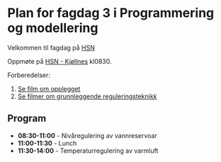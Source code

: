 # Plan for fagdag 3 i Programmering og modellering

Velkommen til fagdag på [HSN](https://www.usn.no/om-hsn/)

Oppmøte på [HSN - Kjøllnes](https://www.google.com/maps/place/H%C3%B8gskolen+i+S%C3%B8r%C3%B8st-Norge/@59.1384726,9.6699829,17z/data=!3m1!4b1!4m5!3m4!1s0x4646df8bb027abb1:0x2c572ce353d0fc32!8m2!3d59.1384699!4d9.672177) kl0830.

Forberedelser:
1. [Se film om opplegget](https://home.usn.no/finnh/fagdag_vgs/2017_vgs_prog_og_mod/2017_01_23_video/intro_progr_modell_haugen.mp4)
2. [Se filmer om grunnleggende reguleringsteknikk](https://www.youtube.com/playlist?list=PL0druUrRkSFag4q8_V7aC_23Ts8H4IkCx)

## Program

* **08:30-11:00** - Nivåregulering av vannreservoar
* **11:00-11:30** - Lunch 
* **11:30-14:00** - Temperaturregulering av varmluft

